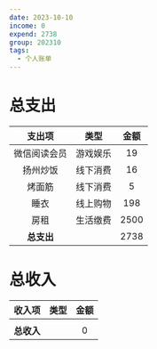 ```yaml
---
date: 2023-10-10
income: 0
expend: 2738
group: 202310
tags:
  - 个人账单
---
```

# 总支出

|    支出项    |   类型   | 金额 |
|:------------:|:--------:|:----:|
| 微信阅读会员 | 游戏娱乐 |  19  |
|   扬州炒饭   | 线下消费 |  16  |
|    烤面筋    | 线下消费 |  5   |
|     睡衣     | 线上购物 | 198  |
|     房租     | 生活缴费 | 2500 |
|  **总支出**  |          | 2738 |
<!-- TBLFM: @>$3=sum(@I..@-1) -->

# 总收入
|   收入项   | 类型 | 金额 |
|:----------:|:----:|:----:|
|            |      |      | 
| **总收入** |      |  0   |
<!-- TBLFM: @>$3=sum(@I..@-1) -->